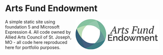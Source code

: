 Arts Fund Endowment
=================

<img align="right" height="100" src="https://raw.githubusercontent.com/tay1orjones/arts-fund-endowment/master/img/logo.jpg">

A simple static site using foundation 5 and Microsoft Expression 4. All code owned by Allied Arts Council of St. Joseph, MO - all code here reproduced here for portfolio purposes.
